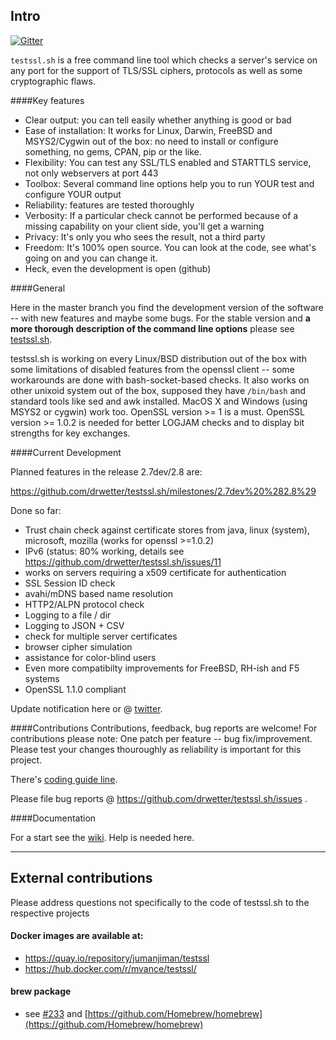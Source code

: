
## Intro

[![Gitter](https://badges.gitter.im/Join%20Chat.svg)](https://gitter.im/drwetter/testssl.sh?utm_source=badge&utm_medium=badge&utm_campaign=pr-badge&utm_content=badge)

`testssl.sh` is a free command line tool which checks a server's service on any port for the support of TLS/SSL ciphers, protocols as well as some cryptographic flaws. 

####Key features

* Clear output: you can tell easily whether anything is good or bad
* Ease of installation: It works for Linux, Darwin, FreeBSD and MSYS2/Cygwin out of the box: no need to install or configure something, no gems, CPAN, pip or the like.
* Flexibility: You can test any SSL/TLS enabled and STARTTLS service, not only webservers at port 443
* Toolbox: Several command line options help you to run YOUR test and configure YOUR output
* Reliability: features are tested thoroughly
* Verbosity: If a particular check cannot be performed because of a missing capability on your client side, you'll get a warning
* Privacy: It's only you who sees the result, not a third party
* Freedom: It's 100% open source. You can look at the code, see what's going on and you can change it. 
* Heck, even the development is open (github)

####General

Here in the master branch you find the development version of the software -- with new features and maybe some bugs. For the stable version and **a more thorough description of the command line options** please see [testssl.sh](https://testssl.sh/ "Go to the site with the stable version and more documentation"). 

testssl.sh is working on every Linux/BSD distribution out of the box with some limitations of disabled features from the openssl client -- some workarounds are done with bash-socket-based checks. It also works on other unixoid system out of the box, supposed they have `/bin/bash` and standard tools like sed and awk installed. MacOS X and Windows (using MSYS2 or cygwin) work too. OpenSSL version >= 1 is a must.  OpenSSL version >= 1.0.2 is needed for better LOGJAM checks and to display bit strengths for key exchanges.

####Current Development

Planned features in the release 2.7dev/2.8 are: 

https://github.com/drwetter/testssl.sh/milestones/2.7dev%20%282.8%29

Done so far:

* Trust chain check against certificate stores from java, linux (system), microsoft, mozilla (works for openssl >=1.0.2)
* IPv6 (status: 80% working, details see https://github.com/drwetter/testssl.sh/issues/11
* works on servers requiring a x509 certificate for authentication
* SSL Session ID check
* avahi/mDNS based name resolution
* HTTP2/ALPN protocol check
* Logging to a file / dir
* Logging to JSON + CSV
* check for multiple server certificates
* browser cipher simulation
* assistance for color-blind users
* Even more compatibilty improvements for FreeBSD, RH-ish and F5 systems
* OpenSSL 1.1.0 compliant

Update notification here or @ [twitter](https://twitter.com/drwetter). 

####Contributions
Contributions, feedback,  bug reports are welcome! For contributions please note: One patch per feature -- bug fix/improvement. Please test your changes thouroughly as reliability is important for this project. 

There's [coding guide line](https://github.com/drwetter/testssl.sh/wiki/Coding-Style). 

Please file bug reports @ https://github.com/drwetter/testssl.sh/issues .

####Documentation

For a start see the [wiki](https://github.com/drwetter/testssl.sh/wiki/Usage-Documentation). Help is needed here.

----

## External contributions

Please address questions not specifically to the code of testssl.sh to the respective projects

#### Docker images are available at:

* https://quay.io/repository/jumanjiman/testssl
* https://hub.docker.com/r/mvance/testssl/

#### brew package

* see [#233](https://github.com/drwetter/testssl.sh/issues/233) and  [https://github.com/Homebrew/homebrew](https://github.com/Homebrew/homebrew)
